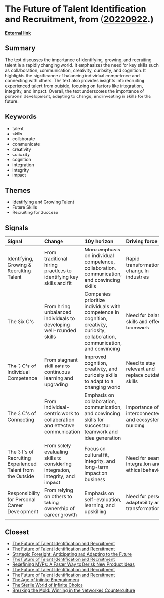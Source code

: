 # __The Future of Talent Identification and Recruitment__, from ([20220922](https://kghosh.substack.com/p/20220922).)

__[External link](https://rishad.substack.com/p/identifying-growing-and-recruiting?utm_source=email)__



## Summary

The text discusses the importance of identifying, growing, and recruiting talent in a rapidly changing world. It emphasizes the need for key skills such as collaboration, communication, creativity, curiosity, and cognition. It highlights the significance of balancing individual competence and connecting with others. The text also provides insights into recruiting experienced talent from outside, focusing on factors like integration, integrity, and impact. Overall, the text underscores the importance of personal development, adapting to change, and investing in skills for the future.

## Keywords

* talent
* skills
* collaborate
* communicate
* creativity
* curiosity
* cognition
* integration
* integrity
* impact

## Themes

* Identifying and Growing Talent
* Future Skills
* Recruiting for Success

## Signals

| Signal                                                      | Change                                                                          | 10y horizon                                                                                                                        | Driving force                                           |
|:------------------------------------------------------------|:--------------------------------------------------------------------------------|:-----------------------------------------------------------------------------------------------------------------------------------|:--------------------------------------------------------|
| Identifying, Growing & Recruiting Talent                    | From traditional hiring practices to identifying key skills and fit             | More emphasis on individual competence, collaboration, communication, and convincing skills                                        | Rapid transformation and change in industries           |
| The Six C's                                                 | From hiring unbalanced individuals to developing well-rounded skills            | Companies prioritize individuals with competence in cognition, creativity, curiosity, collaboration, communication, and convincing | Need for balanced skills and effective teamwork         |
| The 3 C's of Individual Competence                          | From stagnant skill sets to continuous learning and upgrading                   | Improved cognition, creativity, and curiosity skills to adapt to a changing world                                                  | Need to stay relevant and replace outdated skills       |
| The 3 C's of Connecting                                     | From individual-centric work to collaboration and effective communication       | Emphasis on collaboration, communication, and convincing skills for successful teamwork and idea generation                        | Importance of interconnectedness and ecosystem building |
| The 3 I's of Recruiting Experienced Talent from the Outside | From solely evaluating skills to considering integration, integrity, and impact | Focus on cultural fit, integrity, and long-term impact on business                                                                 | Need for seamless integration and ethical behavior      |
| Responsibility for Personal Career Development              | From relying on others to taking ownership of career growth                     | Emphasis on self-evaluation, learning, and upskilling                                                                              | Need for personal adaptability and transformation       |

## Closest

* [The Future of Talent Identification and Recruitment](14935a7eab6d6c1d8a5ce2f25d3b54bb)
* [The Future of Talent Identification and Recruitment](14935a7eab6d6c1d8a5ce2f25d3b54bb)
* [Strategic Foresight: Anticipating and Adapting to the Future](40a99c098bad8dda821b757d8d88a80a)
* [The Future of Talent Identification and Recruitment](14935a7eab6d6c1d8a5ce2f25d3b54bb)
* [Redefining MVPs: A Faster Way to Derisk New Product Ideas](5f1854892dfd2f3bd837d7e5db7369ee)
* [The Future of Talent Identification and Recruitment](14935a7eab6d6c1d8a5ce2f25d3b54bb)
* [The Future of Talent Identification and Recruitment](14935a7eab6d6c1d8a5ce2f25d3b54bb)
* [The Age of Infinite Entertainment](63f1bb42da49c95b95587a4e15740fcb)
* [The Sterile World of Infinite Choice](7b316ebe449187b79e519a8c6d12a2cd)
* [Breaking the Mold: Winning in the Networked Counterculture](e5f4b1b4319694169f1551be43a837c9)